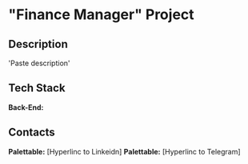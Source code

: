 # "Finance Manager" Project


## Description

'Paste description'

## Tech Stack

**Back-End:** 

## Contacts

**Palettable:** [Hyperlinc to Linkeidn]
**Palettable:** [Hyperlinc to Telegram]
